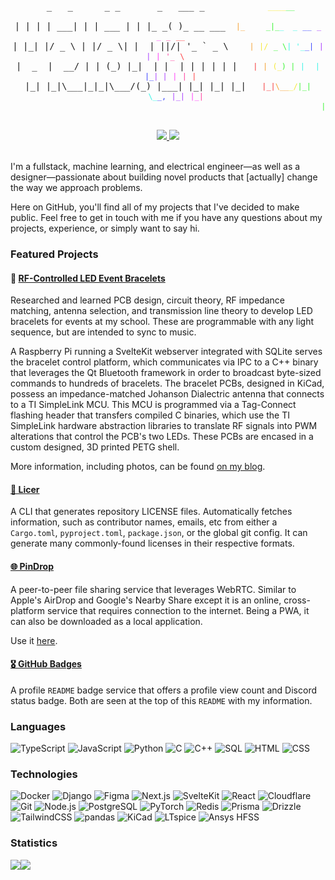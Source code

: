 <pre align="center">
 _   _      _ _       _   ___ _            <code style="color:#f5e836">____</code><code style="color:#3cf536">__</code>                      
| | | | ___| | | ___ | | |_ _( )_ __ ___  <code style="color:#f5a236">|_</code>    <code style="color:#3cf536">_|_</code><code style="color:#36f5e5">_  _</code> <code style="color:#3d47ff">__</code> <code style="color:#a83dff">_</code>   <code style="color:#ff3df9">_</code> <code style="color:#ff3d9e">_</code> <code style="color:#ff3d40">__</code>  
| |_| |/ _ \ | |/ _ \| |  | ||/| '_ ` _ \    <code style="color:#f5a236">|</code> <code style="color:#f5e836">|/</code> <code style="color:#3cf536">_ \</code><code style="color:#36f5e5">| '_</code><code style="color:#3d47ff">_|</code> <code style="color:#a83dff">| |</code> <code style="color:#ff3df9">|</code> <code style="color:#ff3d9e">'_</code> <code style="color:#ff3d40">\</code> 
|  _  |  __/ | | (_) |_|  | |  | | | | | |   <code style="color:#f53636">|</code> <code style="color:#f5a236">|</code> <code style="color:#f5e836">(_</code><code style="color:#3cf536">) |</code> <code style="color:#36f5e5">|</code>  <code style="color:#36f5e5">|</code> <code style="color:#3d47ff">|_</code><code style="color:#a83dff">| |</code> <code style="color:#ff3df9">|</code> <code style="color:#ff3d9e">|</code> <code style="color:#ff3d40">|</code>
|_| |_|\___|_|_|\___/(_) |___| |_| |_| |_|   <code style="color:#f53636">|_|</code><code style="color:#f5a236">\__</code><code style="color:#f5e836">_/</code><code style="color:#3cf536">|_|</code>   <code style="color:#36f5e5">\</code><code style="color:#36f5e5">_</code><code style="color:#3d47ff">_,</code> <code style="color:#a83dff">|_|</code> <code style="color:#ff3df9">|_</code><code style="color:#ff3d9e">|</code>
                                                           <code style="color:#3cf536">|</code><code style="color:#36f5e5">__</code><code style="color:#3d47ff">_/</code>       
</pre>

<div align="center">
  <a href="https://github.com/ttorynn/badges">
    <img src="https://badges.toryn.bio/views/ttorynn?color=000" />
  </a>
  <a href="https://discord.com/users/340324858405847042">
    <img src="https://badges.toryn.bio/discord/340324858405847042?color=000">
  </a>
</div>

<br />

I'm a fullstack, machine learning, and electrical engineer—as well as a designer—passionate about building novel products that [actually] change the way we approach problems.

Here on GitHub, you'll find all of my projects that I've decided to make public. Feel free to get in touch with me if you have any questions about my projects, experience, or simply want to say hi.

### Featured Projects

#### 🔆 [RF-Controlled LED Event Bracelets](https://toryn.bio/blog)

Researched and learned PCB design, circuit theory, RF impedance matching, antenna selection, and transmission line theory to develop LED bracelets for events at my school. These are programmable with any light sequence, but are intended to sync to music.

A Raspberry Pi running a SvelteKit webserver integrated with SQLite serves the bracelet control platform, which communicates via IPC to a C++ binary that leverages the Qt Bluetooth framework in order to broadcast byte-sized commands to hundreds of bracelets. The bracelet PCBs, designed in KiCad, possess an impedance-matched Johanson Dialectric antenna that connects to a TI SimpleLink MCU. This MCU is programmed via a Tag-Connect flashing header that transfers compiled C binaries, which use the TI SimpleLink hardware abstraction libraries to translate RF signals into PWM alterations that control the PCB's two LEDs. These PCBs are encased in a custom designed, 3D printed PETG shell.

More information, including photos, can be found [on my blog](https://toryn.bio/blog).

#### [🪪 Licer](https://github.com/ttorynn/licer)

A CLI that generates repository LICENSE files. Automatically fetches information, such as contributor names, emails, etc from either a `Cargo.toml`, `pyproject.toml`, `package.json`, or the global git config. It can generate many commonly-found licenses in their respective formats.

#### [🌐 PinDrop](https://github.com/ttorynn/pindrop)

A peer-to-peer file sharing service that leverages WebRTC. Similar to Apple's AirDrop and Google's Nearby Share except it is an online, cross-platform service that requires connection to the internet. Being a PWA, it can also be downloaded as a local application.

Use it [here](https://pindrop.toryn.bio).

#### [🎖️ GitHub Badges](https://github.com/ttorynn/badges)

A profile `README` badge service that offers a profile view count and Discord status badge. Both are seen at the top of this `README` with my information.

### Languages

![TypeScript](https://img.shields.io/badge/-TypeScript-000?&logo=TypeScript)
![JavaScript](https://img.shields.io/badge/-JavaScript-000?&logo=JavaScript)
![Python](https://img.shields.io/badge/-Python-000?&logo=Python)
![C](https://img.shields.io/badge/-C-000?&logo=C)
![C++](https://img.shields.io/badge/-C++-000?&logo=c%2b%2b&logoColor=00599C)
![SQL](https://img.shields.io/badge/-SQL-000?&logo=MySQL)
![HTML](https://img.shields.io/badge/-HTML-000?&logo=HTML5)
![CSS](https://img.shields.io/badge/-CSS-000?&logo=CSS&logoColor=663399)

### Technologies

![Docker](https://img.shields.io/badge/-Docker-000?&logo=Docker)
![Django](https://img.shields.io/badge/-Django-000?&logo=Django&logoColor=092E20)
![Figma](https://img.shields.io/badge/-Figma-000?&logo=Figma)
![Next.js](https://img.shields.io/badge/-Next.js-000?&logo=Next.js)
![SvelteKit](https://img.shields.io/badge/-SvelteKit-000?&logo=Svelte)
![React](https://img.shields.io/badge/-React-000?&logo=React)
![Cloudflare](https://img.shields.io/badge/-Cloudflare-000?&logo=Cloudflare)
![Git](https://img.shields.io/badge/-Git-000?&logo=Git)
![Node.js](https://img.shields.io/badge/-Node.js-000?&logo=Node.js)
![PostgreSQL](https://img.shields.io/badge/-PostgreSQL-000?&logo=PostgreSQL)
![PyTorch](https://img.shields.io/badge/-PyTorch-000?&logo=PyTorch)
![Redis](https://img.shields.io/badge/-Redis-000?&logo=Redis)
![Prisma](https://img.shields.io/badge/-Prisma-000?&logo=Prisma)
![Drizzle](https://img.shields.io/badge/-Drizzle-000?&logo=Drizzle)
![TailwindCSS](https://img.shields.io/badge/-TailwindCSS-000?&logo=TailwindCSS)
![pandas](https://img.shields.io/badge/-pandas-000?&logo=pandas)
![KiCad](https://img.shields.io/badge/-KiCad-000?&logo=KiCad&logoColor=314CB0)
![LTspice](https://img.shields.io/badge/-LTspice-000?&logo=LTspice&logoColor=900028)
![Ansys HFSS](https://img.shields.io/badge/-Ansys%20HFSS-000?&logo=Ansys)

### Statistics

<img src="https://github-readme-stats.vercel.app/api?username=ttorynn&show_icons=true&bg_color=000&text_color=fff&icon_color=fff&hide_border=true&hide_rank=true&hide_title=true&border_radius=0" /><img src="https://github-readme-stats.vercel.app/api/top-langs/?username=ttorynn&bg_color=000&hide_border=true&title_color=fff&text_color=fff&layout=compact&border_radius=0" />
